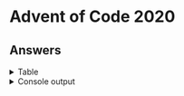 # Advent of Code 2020

## Answers

<details>
<summary>Table</summary>
    <table>
        <tr>
            <th></th>
            <th>Part 1</th>
            <th>Part 2</th>
        </tr>
        <tr>
            <td><a href="src/main/java/com/lewisbirks/adventofcode/day/Day1.java">Day 1 </a></td>
            <td>987339</td>
            <td>259521570</td>
        </tr>
        <tr>
            <td><a href="src/main/java/com/lewisbirks/adventofcode/day/Day2.java">Day 2</a></td>
            <td>603</td>
            <td>404</td>
        </tr>
        <tr>
            <td><a href="src/main/java/com/lewisbirks/adventofcode/day/Day3.java">Day 3</a></td>
            <td>145</td>
            <td>3424528800</td>
        </tr>
        <tr>
            <td><a href="src/main/java/com/lewisbirks/adventofcode/day/Day4.java">Day 4</a></td>
            <td>264</td>
            <td>224</td>
        </tr>
        <tr>
            <td><a href="src/main/java/com/lewisbirks/adventofcode/day/Day5.java">Day 5</a></td>
            <td>998</td>
            <td>676</td>
        </tr>
    </table>
</details>
<details>
    <summary>Console output</summary>
    <pre>
==========================
Year 2020
==========================
Day 01: Report Repair
	Part 1: 987339 (14ms)
	Part 2: 259521570 (18ms)
Day 02: Password Philosophy
	Part 1: 603 (154ms)
	Part 2: 404 (3ms)
Day 03: Toboggan Trajectory
	Part 1: 145 (3ms)
	Part 2: 3424528800 (0ms)
Day 04: Passport Processing
	Part 1: 264 (15ms)
	Part 2: 224 (10ms)
Day 05: Binary Boarding
	Part 1: 998 (8ms)
	Part 2: 676 (8ms)
==========================
</pre>
</details>

